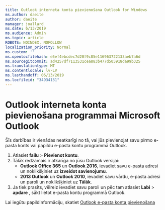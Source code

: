 ```yaml
---
title: Outlook interneta konta pievienošana Outlook for Windows
ms.author: daeite
author: daeite
manager: joallard
ms.date: 6/13/2019
ms.audience: Admin
ms.topic: article
ROBOTS: NOINDEX, NOFOLLOW
localization_priority: Normal
ms.custom: ''
ms.openlocfilehash: e5ef4ebcdec7d20f9c85e116963722133aeb7a6d
ms.sourcegitcommit: ad4257df7113531cea883b477d505918da99b325
ms.translationtype: MT
ms.contentlocale: lv-LV
ms.lasthandoff: 06/13/2019
ms.locfileid: "34934131"
---
```

# <a name="add-your-outlook-on-the-web-account-to-outlook"></a>Outlook interneta konta pievienošana programmai Microsoft Outlook

Šīs darbības ir vienādas neatkarīgi no tā, vai jūs pievienojat savu pirmo e-pasta konts vai papildu e-pasta kontu programmā Outlook.

1. Atlasiet **failu** > **Pievienot kontu**.
1. Tālāk redzamais ir atkarīga no jūsu Outlook versijai:
    - **Outlook Office 365** un **Outlook 2016**, ievadiet savu e-pasta adresi un noklikšķiniet uz **izveidot savienojumu**.
    - **2013 Outlook** un **Outlook 2010**, ievadiet savu vārdu, e-pasta adresi un paroli un noklikšķiniet uz **Tālāk**.
1. Ja tiek prasīts, vēlreiz ievadiet savu paroli un pēc tam atlasiet **Labi** > **apdare** , sākt lietot e-pasta kontu programmā Outlook.

Lai iegūtu papildinformāciju, skatiet [Outlook e-pasta konta pievienošana](https://support.office.com/article/6e27792a-9267-4aa4-8bb6-c84ef146101b)